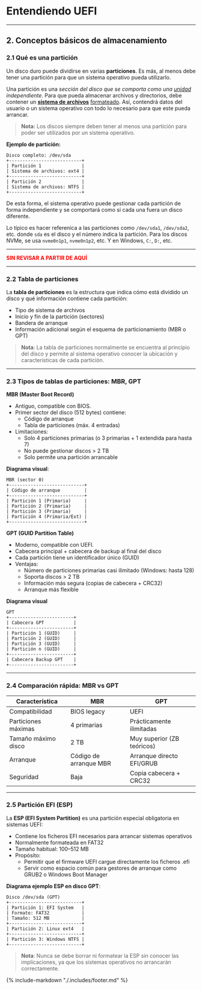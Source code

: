 # Entendiendo UEFI

---

## 2. Conceptos básicos de almacenamiento

### 2.1 Qué es una partición

Un disco duro puede dividirse en varias **particiones**. Es más, al menos debe tener una partición para que un sistema 
operativo pueda utilizarlo.

Una partición es una _sección del disco que se comporta como una [unidad](99-glosario.md#unidad) 
independiente_. Para que pueda almacenar archivos y directorios, debe contener un 
**[sistema de archivos](99-glosario.md#sistema-de-archivos)** [formateado](99-glosario.md#formato-formatear). 
Así, contendrá datos del usuario o un sistema operativo con todo lo necesario para que este pueda arrancar.

> **Nota:** Los discos siempre deben tener al menos una partición para poder ser utilizados por un sistema operativo.

**Ejemplo de partición:**

```text
Disco completo: /dev/sda
+---------------------------+
| Partición 1               |
| Sistema de archivos: ext4 |
+---------------------------+
| Partición 2               |
| Sistema de archivos: NTFS |
+---------------------------+
```

De esta forma, el sistema operativo puede gestionar cada partición de forma independiente y se comportará como si cada
una fuera un disco diferente.

Lo típico es hacer referenica a las particiones como `/dev/sda1`, `/dev/sda2`, etc. donde `sda` es el disco y el 
número indica la partición. Para los discos NVMe, se usa `nvme0n1p1`, `nvme0n1p2`, etc. Y en Windows, `C:`, `D:`, etc.

---

<span style="color: red; font-weight: bold;">
SIN REVISAR A PARTIR DE AQUÍ
</span>

---

### 2.2 Tabla de particiones

La **tabla de particiones** es la estructura que indica cómo está dividido un disco y qué información contiene cada
partición:

- Tipo de sistema de archivos
- Inicio y fin de la partición (sectores)
- Bandera de arranque
- Información adicional según el esquema de particionamiento (MBR o GPT)

> **Nota**: La tabla de particiones normalmente se encuentra al principio del disco y permite al sistema operativo conocer
> la ubicación y características de cada partición.

---

### 2.3 Tipos de tablas de particiones: MBR, GPT

**MBR (Master Boot Record)**

- Antiguo, compatible con BIOS.
- Primer sector del disco (512 bytes) contiene:
    - Código de arranque
    - Tabla de particiones (máx. 4 entradas)
- Limitaciones:
    - Solo 4 particiones primarias (o 3 primarias + 1 extendida para hasta 7)
    - No puede gestionar discos > 2 TB
    - Solo permite una partición arrancable

**Diagrama visual**:

```text
MBR (sector 0)
+----------------------------+
| Código de arranque         |
+----------------------------+
| Partición 1 (Primaria)     |
| Partición 2 (Primaria)     |
| Partición 3 (Primaria)     |
| Partición 4 (Primaria/Ext) |
+----------------------------+
```

**GPT (GUID Partition Table)**

- Moderno, compatible con UEFI.
- Cabecera principal + cabecera de backup al final del disco
- Cada partición tiene un identificador único (GUID)
- Ventajas:
    - Número de particiones primarias casi ilimitado (Windows: hasta 128)
    - Soporta discos > 2 TB
    - Información más segura (copias de cabecera + CRC32)
    - Arranque más flexible

**Diagrama visual**

```text
GPT
+------------------------+
| Cabecera GPT           |
+------------------------+
| Partición 1 (GUID)     |
| Partición 2 (GUID)     |
| Partición 3 (GUID)     |
| Partición n (GUID)     |
+------------------------+
| Cabecera Backup GPT    |
+------------------------+
```

---

### 2.4 Comparación rápida: MBR vs GPT

| Característica      | MBR                    | GPT                        |
|---------------------|------------------------|----------------------------|
| Compatibilidad      | BIOS legacy            | UEFI                       |
| Particiones máximas | 	4 primarias         | Prácticamente ilimitadas   |
| Tamaño máximo disco | 2 TB                   | Muy superior (ZB teóricos) |
| Arranque            | Código de arranque MBR | Arranque directo EFI/GRUB  | 
| Seguridad           | Baja                   | Copia cabecera + CRC32     |                     

---

### 2.5 Partición EFI (ESP)

La **ESP (EFI System Partition)** es una partición especial obligatoria en sistemas UEFI:

- Contiene los ficheros EFI necesarios para arrancar sistemas operativos
- Normalmente formateada en FAT32
- Tamaño habitual: 100–512 MB
- Propósito:
    - Permitir que el firmware UEFI cargue directamente los ficheros .efi
    - Servir como espacio común para gestores de arranque como GRUB2 o Windows Boot Manager

**Diagrama ejemplo ESP en disco GPT**:

```text
Disco /dev/sda (GPT)
+---------------------------+
| Partición 1: EFI System   |
| Formato: FAT32            |
| Tamaño: 512 MB            |
+---------------------------+
| Partición 2: Linux ext4   |
+---------------------------+
| Partición 3: Windows NTFS |
+---------------------------+
```

> **Nota**: Nunca se debe borrar ni formatear la ESP sin conocer las implicaciones, ya que los sistemas operativos no 
> arrancarán correctamente.

{%
    include-markdown "./.includes/footer.md"
%}
